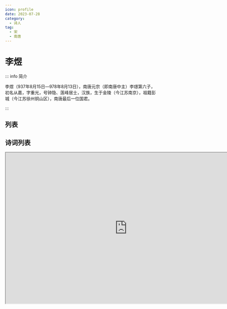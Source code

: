 ```yaml
---
icon: profile
date: 2023-07-28
category:
  - 诗人
tag:
  - 宋
  - 南唐
---
```


# 李煜

<!-- more -->


::: info  简介

李煜（937年8月15日―978年8月13日），南唐元宗（即南唐中主）李璟第六子，初名从嘉，字重光，号钟隐、莲峰居士，汉族，生于金陵（今江苏南京），祖籍彭城（今江苏徐州铜山区），南唐最后一位国君。

:::


<script setup>
import {ref} from 'vue'


const list = ref([
  {path: '相见欢-林花谢了春红', time: '公元975年  宋太祖开宝八年', href: '../诗词/赵宋/相见欢-林花谢了春红'},
  {path: '浪淘沙-帘外雨潺潺',   time: '公元978年  宋太宗兴国三年 (推测)', href:'../诗词/赵宋/浪淘沙-帘外雨潺潺'}
])

const typeMap = {
  0: "info",
  1: "success",
  2: "warning"
}

const colorMap = {
  0: "blue",
  1: "gray",
  2: "green",
}

</script>

## 列表

<sb-timeline :list="list"/>

## 诗词列表


<iframe width='800' height='500'
src="https://ew7teu5iy8y.feishu.cn/docx/J2Jbd4juGozxM9xI76Pc3bgNnGd?from=from_copylink" />

